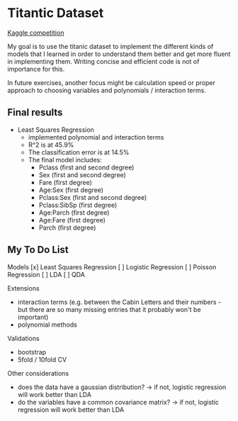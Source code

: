 # Titantic Dataset

[Kaggle competition](https://www.kaggle.com/competitions/titanic)

My goal is to use the titanic dataset to implement the different kinds of models that I learned in order to understand them better and get more fluent in implementing them. Writing concise and efficient code is not of importance for this.

In future exercises, another focus might be calculation speed or proper approach to choosing variables and polynomials / interaction terms.

## Final results

- Least Squares Regression
  - implemented polynomial and interaction terms
  - R^2 is at 45.9%
  - The classification error is at 14.5%
  - The final model includes:
    - Pclass (first and second degree)
    - Sex (first and second degree)
    - Fare (first degree)
    - Age:Sex (first degree)
    - Pclass:Sex (first and second degree)
    - Pclass:SibSp (first degree)
    - Age:Parch (first degree)
    - Age:Fare (first degree)
    - Parch (first degree)

## My To Do List
Models
[x] Least Squares Regression
[ ] Logistic Regression
[ ] Poisson Regression
[ ] LDA
[ ] QDA

Extensions
- interaction terms (e.g. between the Cabin Letters and their numbers - but there are so many missing entries that it probably won't be important)
- polynomial methods

Validations
- bootstrap
- 5fold / 10fold CV

Other considerations
- does the data have a gaussian distribution? -> if not, logistic regression will work better than LDA
- do the variables have a common covariance matrix? -> if not, logistic regression will work better than LDA
